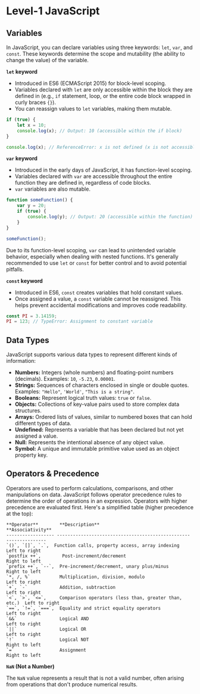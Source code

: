 # Level-1 JavaScript

## Variables

In JavaScript, you can declare variables using three keywords: `let`, `var`, and `const`. These keywords determine the scope and mutability (the ability to change the value) of the variable.

**`let` keyword**
   - Introduced in ES6 (ECMAScript 2015) for block-level scoping.
   - Variables declared with `let` are only accessible within the block they are defined in (e.g., `if` statement, loop, or the entire code block wrapped in curly braces `{}`).
   - You can reassign values to `let` variables, making them mutable.

   ```javascript
   if (true) {
       let x = 10;
       console.log(x); // Output: 10 (accessible within the if block)
   }

   console.log(x); // ReferenceError: x is not defined (x is not accessible outside the if block)
   ```

**`var` keyword**
   - Introduced in the early days of JavaScript, it has function-level scoping.
   - Variables declared with `var` are accessible throughout the entire function they are defined in, regardless of code blocks.
   - `var` variables are also mutable.

   ```javascript
   function someFunction() {
       var y = 20;
       if (true) {
           console.log(y); // Output: 20 (accessible within the function)
       }
   }

   someFunction();
   ```

   Due to its function-level scoping, `var` can lead to unintended variable behavior, especially when dealing with nested functions. It's generally recommended to use `let` or `const` for better control and to avoid potential pitfalls.

**`const` keyword**
   - Introduced in ES6, `const` creates variables that hold constant values.
   - Once assigned a value, a `const` variable cannot be reassigned. This helps prevent accidental modifications and improves code readability.

   ```javascript
   const PI = 3.14159;
   PI = 123; // TypeError: Assignment to constant variable
   ```

## Data Types

JavaScript supports various data types to represent different kinds of information:

- **Numbers:** Integers (whole numbers) and floating-point numbers (decimals). Examples: `10`, `-5.23`, `0.00001`.
- **Strings:** Sequences of characters enclosed in single or double quotes. Examples: `"Hello"`, `'World'`, `"This is a string"`.
- **Booleans:** Represent logical truth values: `true` or `false`.
- **Objects:** Collections of key-value pairs used to store complex data structures.
- **Arrays:** Ordered lists of values, similar to numbered boxes that can hold different types of data.
- **Undefined:** Represents a variable that has been declared but not yet assigned a value.
- **Null:** Represents the intentional absence of any object value.
- **Symbol:** A unique and immutable primitive value used as an object property key.

## Operators & Precedence

Operators are used to perform calculations, comparisons, and other manipulations on data. JavaScript follows operator precedence rules to determine the order of operations in an expression. Operators with higher precedence are evaluated first. Here's a simplified table (higher precedence at the top):

```
**Operator**        **Description**                                     **Associativity**
------------------ -------------------------------------------------- ---------------
`()`, `[]`, `.`,  Function calls, property access, array indexing       Left to right
`postfix ++`,        Post-increment/decrement                             Right to left
`prefix ++`, `--`,  Pre-increment/decrement, unary plus/minus          Right to left
`*, /, %`           Multiplication, division, modulo                     Left to right
`+`, `-`            Addition, subtraction                                 Left to right
`<`, `>`, `<=`,     Comparison operators (less than, greater than, etc.)  Left to right
`==`, `!=`, `===`,  Equality and strict equality operators              Left to right
`&&`                Logical AND                                         Left to right
`||`                Logical OR                                          Left to right
`!`                 Logical NOT                                        Right to left
`=`                 Assignment                                          Right to left
```

**`NaN` (Not a Number)**

The `NaN` value represents a result that is not a valid number, often arising from operations that don't produce numerical results.